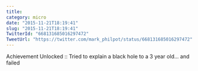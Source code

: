 ```yaml
---
title: 
category: micro
date: "2015-11-21T18:19:41"
slug: "2015-11-21T18:19:41"
TwitterId: "668131685016297472"
TweetUrl: "https://twitter.com/mark_philpot/status/668131685016297472"
---
```


Achievement Unlocked :: Tried to explain a black hole to a 3 year old... and
failed
